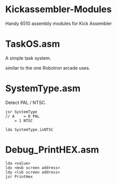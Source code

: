 # Kickassembler-Modules
Handy 6510 assembly modules for Kick Assembler

# TaskOS.asm
A simple task system. 

similar to the one Robotron arcade uses.

# SystemType.asm 
Detect PAL / NTSC.

	jsr SystemType 
	// A 	= 0 PAL
		= 1 NTSC 

	lda SystemType.isNTSC 

# Debug_PrintHEX.asm 

	lda <value>
	ldx <msb screen address>
	ldy <lsb screen address>
	jsr PrintHex
	








